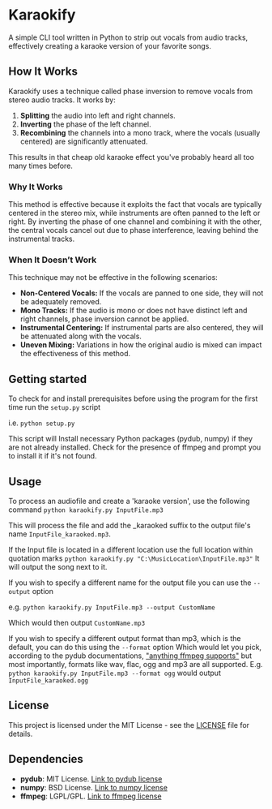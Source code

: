 # Karaokify

A simple CLI tool written in Python to strip out vocals from audio tracks, effectively creating a karaoke version of your favorite songs.

## How It Works

Karaokify uses a technique called phase inversion to remove vocals from stereo audio tracks. It works by:
1. **Splitting** the audio into left and right channels.
2. **Inverting** the phase of the left channel.
3. **Recombining** the channels into a mono track, where the vocals (usually centered) are significantly attenuated.

This results in that cheap old karaoke effect you've probably heard all too many times before.
### Why It Works

This method is effective because it exploits the fact that vocals are typically centered in the stereo mix, while instruments are often panned to the left or right. By inverting the phase of one channel and combining it with the other, the central vocals cancel out due to phase interference, leaving behind the instrumental tracks.

### When It Doesn’t Work

This technique may not be effective in the following scenarios:
- **Non-Centered Vocals:** If the vocals are panned to one side, they will not be adequately removed.
- **Mono Tracks:** If the audio is mono or does not have distinct left and right channels, phase inversion cannot be applied.
- **Instrumental Centering:** If instrumental parts are also centered, they will be attenuated along with the vocals.
- **Uneven Mixing:** Variations in how the original audio is mixed can impact the effectiveness of this method.



## Getting started
To check for and install prerequisites before using the program for the first time run the `setup.py` script

i.e. `python setup.py`

This script will Install necessary Python packages (pydub, numpy) if they are not already installed.
Check for the presence of ffmpeg and prompt you to install it if it's not found.

## Usage
To process an audiofile and create a 'karaoke version', use the following command `python karaokify.py InputFile.mp3`

This will process the file and add the _karaoked suffix to the output file's name `InputFile_karaoked.mp3`.

If the Input file is located in a different location use the full location within quotation marks `python karaokify.py "C:\MusicLocation\InputFile.mp3"`
It will output the song next to it.

If you wish to specify a different name for the output file you can use the `--output` option 

e.g. `python karaokify.py InputFile.mp3 --output CustomName` 

Which would then output `CustomName.mp3`

If you wish to specify a different output format than mp3, which is the default, you can do this using the `--format`  option
Which would let you pick, according to the pydub documentations, ["anything ffmpeg supports"](https://ffmpeg.org//general.html#File-Formats) 
but most importantly, formats like wav, flac, ogg and mp3 are all supported.
E.g. `python karaokify.py InputFile.mp3 --format ogg`
would output `InputFile_karaoked.ogg`

## License
This project is licensed under the MIT License - see the [LICENSE](LICENSE) file for details.

## Dependencies

- **pydub**: MIT License. [Link to pydub license](https://github.com/jiaaro/pydub/blob/master/LICENSE)
- **numpy**: BSD License. [Link to numpy license](https://numpy.org/doc/stable/license.html)
- **ffmpeg**: LGPL/GPL. [Link to ffmpeg license](https://ffmpeg.org/legal.html)


